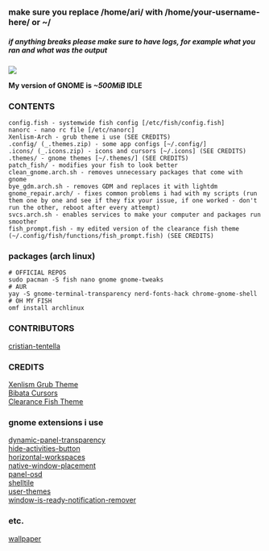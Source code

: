 ### make sure you replace /home/ari/ with /home/your-username-here/ or ~/
##### if anything breaks please make sure to have logs, for example what you ran and what was the output

![](https://user-images.githubusercontent.com/71613062/113763974-db9e0c00-9709-11eb-8fa9-16d6ff612d3b.png)

**My version of GNOME is *~500MiB* IDLE**

### CONTENTS
```text
config.fish - systemwide fish config [/etc/fish/config.fish]
nanorc - nano rc file [/etc/nanorc]
Xenlism-Arch - grub theme i use (SEE CREDITS)
.config/ (_.themes.zip) - some app configs [~/.config/]
.icons/ (_.icons.zip) - icons and cursors [~/.icons] (SEE CREDITS)
.themes/ - gnome themes [~/.themes/] (SEE CREDITS)
patch_fish/ - modifies your fish to look better
clean_gnome.arch.sh - removes unnecessary packages that come with gnome
bye_gdm.arch.sh - removes GDM and replaces it with lightdm
gnome_repair.arch/ - fixes common problems i had with my scripts (run them one by one and see if they fix your issue, if one worked - don't run the other, reboot after every attempt) 
svcs.arch.sh - enables services to make your computer and packages run smoother
fish_prompt.fish - my edited version of the clearance fish theme (~/.config/fish/functions/fish_prompt.fish) (SEE CREDITS)
```

### packages (arch linux)
```shell
# OFFICIAL REPOS
sudo pacman -S fish nano gnome gnome-tweaks
# AUR
yay -S gnome-terminal-transparency nerd-fonts-hack chrome-gnome-shell
# OH MY FISH
omf install archlinux
```

### CONTRIBUTORS
[cristian-tentella](https://github.com/cristian-tentella/)

### CREDITS
[Xenlism Grub Theme](https://www.gnome-look.org/p/1440862/)<br/>
[Bibata Cursors](https://www.gnome-look.org/p/1197198/)<br/>
[Clearance Fish Theme](https://github.com/oh-my-fish/theme-clearance/)

### gnome extensions i use
[dynamic-panel-transparency](https://extensions.gnome.org/extension/1011/dynamic-panel-transparency/)<br/>
[hide-activities-button](https://extensions.gnome.org/extension/1128/hide-activities-button/)<br/>
[horizontal-workspaces](https://extensions.gnome.org/extension/2141/horizontal-workspaces/)<br/>
[native-window-placement](https://extensions.gnome.org/extension/18/native-window-placement/)<br/>
[panel-osd](https://extensions.gnome.org/extension/708/panel-osd/)<br/>
[shelltile](https://extensions.gnome.org/extension/657/shelltile/)<br/>
[user-themes](https://extensions.gnome.org/extension/19/user-themes/)<br/>
[window-is-ready-notification-remover](https://extensions.gnome.org/extension/1007/window-is-ready-notification-remover/)

### etc.
[wallpaper](https://user-images.githubusercontent.com/71613062/113638855-5bbf6580-9667-11eb-992d-5d13080b92ae.jpg)
